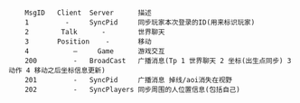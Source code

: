         MsgID	Client	Server	    描述
        1	      -	    SyncPid	    同步玩家本次登录的ID(用来标识玩家)
        2	     Talk	   -	    世界聊天
        3	    Position	-	    移动
        4           —     Game      游戏交互
        200	        -	BroadCast	广播消息(Tp 1 世界聊天 2 坐标(出生点同步) 3 动作 4 移动之后坐标信息更新)
        201     	-	SyncPid	    广播消息 掉线/aoi消失在视野
        202	        -	SyncPlayers	同步周围的人位置信息(包括自己)